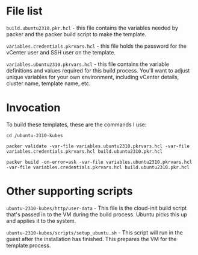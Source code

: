 # File list

`build.ubuntu2310.pkr.hcl` - this file contains the variables needed by packer and the packer build script to make the template.

`variables.credentials.pkrvars.hcl` - this file holds the password for the vCenter user and SSH user on the template.

`variables.ubuntu2310.pkrvars.hcl` - this file contains the variable definitions and values required for this build process. You'll want to adjust unique variables for your own environment, including vCenter details, cluster name, template name, etc.

# Invocation
To build these templates, these are the commands I use:

`cd /ubuntu-2310-kubes`

`packer validate -var-file variables.ubuntu2310.pkrvars.hcl -var-file variables.credentials.pkrvars.hcl build.ubuntu2310.pkr.hcl`

`packer build -on-error=ask -var-file variables.ubuntu2310.pkrvars.hcl -var-file variables.credentials.pkrvars.hcl build.ubuntu2310.pkr.hcl`

# Other supporting scripts
`ubuntu-2310-kubes/http/user-data` - This file is the cloud-init build script that's passed in to the VM during the build process. Ubuntu picks this up and applies it to the system.

`ubuntu-2310-kubes/scripts/setup_ubuntu.sh` - This script will run in the guest after the installation has finished. This prepares the VM for the template process.
